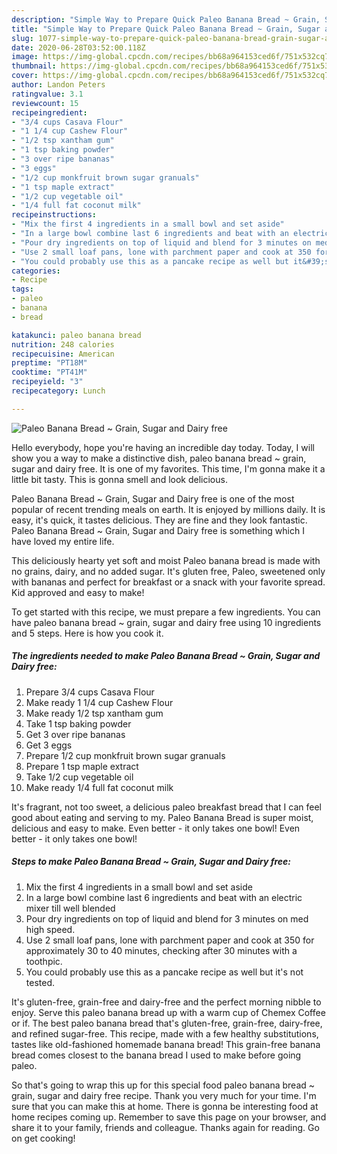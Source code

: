```yaml
---
description: "Simple Way to Prepare Quick Paleo Banana Bread ~ Grain, Sugar and Dairy free"
title: "Simple Way to Prepare Quick Paleo Banana Bread ~ Grain, Sugar and Dairy free"
slug: 1077-simple-way-to-prepare-quick-paleo-banana-bread-grain-sugar-and-dairy-free
date: 2020-06-28T03:52:00.118Z
image: https://img-global.cpcdn.com/recipes/bb68a964153ced6f/751x532cq70/paleo-banana-bread-grain-sugar-and-dairy-free-recipe-main-photo.jpg
thumbnail: https://img-global.cpcdn.com/recipes/bb68a964153ced6f/751x532cq70/paleo-banana-bread-grain-sugar-and-dairy-free-recipe-main-photo.jpg
cover: https://img-global.cpcdn.com/recipes/bb68a964153ced6f/751x532cq70/paleo-banana-bread-grain-sugar-and-dairy-free-recipe-main-photo.jpg
author: Landon Peters
ratingvalue: 3.1
reviewcount: 15
recipeingredient:
- "3/4 cups Casava Flour"
- "1 1/4 cup Cashew Flour"
- "1/2 tsp xantham gum"
- "1 tsp baking powder"
- "3 over ripe bananas"
- "3 eggs"
- "1/2 cup monkfruit brown sugar granuals"
- "1 tsp maple extract"
- "1/2 cup vegetable oil"
- "1/4 full fat coconut milk"
recipeinstructions:
- "Mix the first 4 ingredients in a small bowl and set aside"
- "In a large bowl combine last 6 ingredients and beat with an electric mixer till well blended"
- "Pour dry ingredients on top of liquid and blend for 3 minutes on med high speed."
- "Use 2 small loaf pans, lone with parchment paper and cook at 350 for approximately 30 to 40 minutes, checking after 30 minutes with a toothpic."
- "You could probably use this as a pancake recipe as well but it&#39;s not tested."
categories:
- Recipe
tags:
- paleo
- banana
- bread

katakunci: paleo banana bread 
nutrition: 248 calories
recipecuisine: American
preptime: "PT18M"
cooktime: "PT41M"
recipeyield: "3"
recipecategory: Lunch

---
```



![Paleo Banana Bread ~ Grain, Sugar and Dairy free](https://img-global.cpcdn.com/recipes/bb68a964153ced6f/751x532cq70/paleo-banana-bread-grain-sugar-and-dairy-free-recipe-main-photo.jpg)

Hello everybody, hope you're having an incredible day today. Today, I will show you a way to make a distinctive dish, paleo banana bread ~ grain, sugar and dairy free. It is one of my favorites. This time, I'm gonna make it a little bit tasty. This is gonna smell and look delicious.

Paleo Banana Bread ~ Grain, Sugar and Dairy free is one of the most popular of recent trending meals on earth. It is enjoyed by millions daily. It is easy, it's quick, it tastes delicious. They are fine and they look fantastic. Paleo Banana Bread ~ Grain, Sugar and Dairy free is something which I have loved my entire life.

This deliciously hearty yet soft and moist Paleo banana bread is made with no grains, dairy, and no added sugar. It&#39;s gluten free, Paleo, sweetened only with bananas and perfect for breakfast or a snack with your favorite spread. Kid approved and easy to make!


To get started with this recipe, we must prepare a few ingredients. You can have paleo banana bread ~ grain, sugar and dairy free using 10 ingredients and 5 steps. Here is how you cook it.

<!--inarticleads1-->

##### The ingredients needed to make Paleo Banana Bread ~ Grain, Sugar and Dairy free:

1. Prepare 3/4 cups Casava Flour
1. Make ready 1 1/4 cup Cashew Flour
1. Make ready 1/2 tsp xantham gum
1. Take 1 tsp baking powder
1. Get 3 over ripe bananas
1. Get 3 eggs
1. Prepare 1/2 cup monkfruit brown sugar granuals
1. Prepare 1 tsp maple extract
1. Take 1/2 cup vegetable oil
1. Make ready 1/4 full fat coconut milk


It&#39;s fragrant, not too sweet, a delicious paleo breakfast bread that I can feel good about eating and serving to my. Paleo Banana Bread is super moist, delicious and easy to make. Even better - it only takes one bowl! Even better - it only takes one bowl! 

<!--inarticleads2-->

##### Steps to make Paleo Banana Bread ~ Grain, Sugar and Dairy free:

1. Mix the first 4 ingredients in a small bowl and set aside
1. In a large bowl combine last 6 ingredients and beat with an electric mixer till well blended
1. Pour dry ingredients on top of liquid and blend for 3 minutes on med high speed.
1. Use 2 small loaf pans, lone with parchment paper and cook at 350 for approximately 30 to 40 minutes, checking after 30 minutes with a toothpic.
1. You could probably use this as a pancake recipe as well but it&#39;s not tested.


It&#39;s gluten-free, grain-free and dairy-free and the perfect morning nibble to enjoy. Serve this paleo banana bread up with a warm cup of Chemex Coffee or if. The best paleo banana bread that&#39;s gluten-free, grain-free, dairy-free, and refined sugar-free. This recipe, made with a few healthy substitutions, tastes like old-fashioned homemade banana bread! This grain-free banana bread comes closest to the banana bread I used to make before going paleo. 

So that's going to wrap this up for this special food paleo banana bread ~ grain, sugar and dairy free recipe. Thank you very much for your time. I'm sure that you can make this at home. There is gonna be interesting food at home recipes coming up. Remember to save this page on your browser, and share it to your family, friends and colleague. Thanks again for reading. Go on get cooking!
